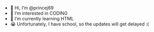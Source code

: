 - 👋 Hi, I’m @princej69
- 👀 I’m interested in CODING
- 🌱 I’m currently learning HTML
- 😭 Unfortunately, I have school, so the updates will get delayed :(

<!---
princej69/princej69 is a ✨ special ✨ repository because its `README.md` (this file) appears on your GitHub profile.
You can click the Preview link to take a look at your changes.
--->
